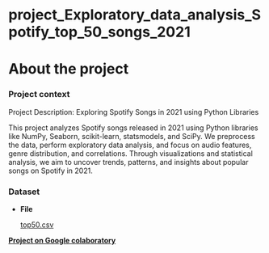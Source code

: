 # project_Exploratory_data_analysis_Spotify_top_50_songs_2021
# About the project

### Project context

Project Description: Exploring Spotify Songs in 2021 using Python Libraries

This project analyzes Spotify songs released in 2021 using Python libraries like NumPy, Seaborn, scikit-learn, statsmodels, and SciPy. We preprocess the data, perform exploratory data analysis, and focus on audio features, genre distribution, and correlations. Through visualizations and statistical analysis, we aim to uncover trends, patterns, and insights about popular songs on Spotify in 2021.

### Dataset

- **File**
    
    [top50.csv](https://s3-us-west-2.amazonaws.com/secure.notion-static.com/ccbba300-3365-4f3e-882c-9e970eabf632/top50.csv)
    

**[Project on Google colaboratory](https://colab.research.google.com/drive/1k1zF9bA7bMzsFQPUR6SjRBu5jFD7LTtb?usp=sharing)**

